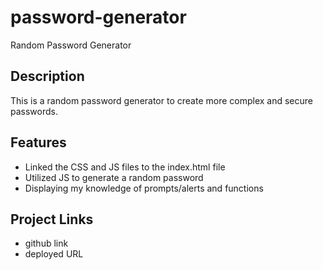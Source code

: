 # password-generator
Random Password Generator
 

 
 ## Description
 This is a random password generator to create more complex and secure passwords. 
 
 ## Features
 * Linked the CSS and JS files to the index.html file
 * Utilized JS to generate a random password
 * Displaying my knowledge of prompts/alerts and functions

## Project Links
* github link
* deployed URL
